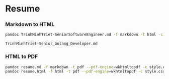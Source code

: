 # Resume

### Markdown to HTML

```bash
pandoc TrinhMinhTriet-SeniorSoftwareEngineer.md -f markdown -t html -c style.css -s -o html/TrinhMinhTriet-SeniorSoftwareEngineer.html

TrinhMinhTriet-Senior_Golang_Developer.md
```

### HTML to PDF

```bash
pandoc resume.md -f markdown -t pdf --pdf-engine=wkhtmltopdf -c style.css -s -o resume.pdf
pandoc resume.html -f html -t pdf --pdf-engine=wkhtmltopdf -c style.css -s -o resume.pdf
```
